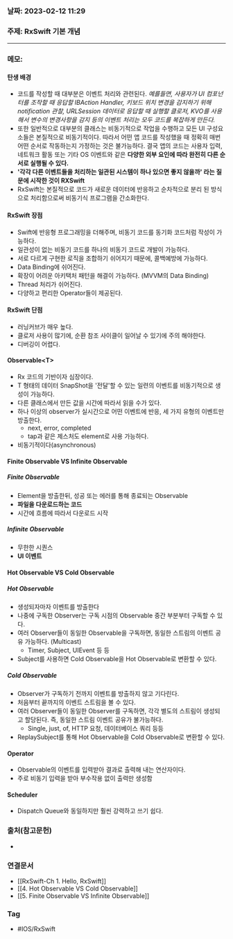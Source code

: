 ### 날짜: 2023-02-12 11:29

### 주제: RxSwift 기본 개념
---
### 메모: 
#### 탄생 배경
- 코드를 작성할 때 대부분은 이벤트 처리와 관련된다. *예를들면, 사용자가 UI 컴포넌터를 조작할 때 응답할 IBAction Handler, 키보드 위치 변경을 감지하기 위해 notification 관찰, URLSession 데이터로 응답할 때 실행할 클로저, KVO를 사용해서 변수의 변경사항을 감지 등의 이벤트 처리는 모두 코드를 복잡하게 만든다.* 
- 또한 일반적으로 대부분의 클래스는 비동기적으로 작업을 수행하고 모든 UI 구성요소들은 본질적으로 비동기적이다. 따라서 어떤 앱 코드를 작성했을 때 정확히 매번 어떤 순서로 작동하는지 가정하는 것은 불가능하다. 결국 앱의 코드는 사용자 입력, 네트워크 활동 또는 기타 OS 이벤트와 같은 **다양한 외부 요인에 따라 완전히 다른 순서로 실행될 수 있다.** 
- **'각각 다른 이벤트들을 처리하는 일관된 시스템이 하나 있으면 좋지 않을까' 라는 질문에 시작한 것이 RXSwift**
- RxSwift는 본질적으로 코드가 새로운 데이터에 반응하고 순차적으로 분리 된 방식으로 처리함으로써 비동기식 프로그램을 간소화한다.
#### RxSwift 장점
- Swift에 반응형 프로그래밍을 더해주며, 비동기 코드를 동기화 코드처럼 작성이 가능하다. 
- 일관성이 없는 비동기 코드를 하나의 비동기 코드로 개발이 가능하다. 
- 서로 다르게 구현한 로직을 조합하기 쉬어지기 때문에, 콜백예방에 가능하다.
- Data Binding에 쉬어진다.
- 확장이 어려운 아키택처 패턴을 해결이 가능하다. (MVVM의 Data Binding)
- Thread 처리가 쉬어진다. 
- 다양하고 편리한 Operator들이 제공된다.
#### RxSwift 단점 
- 러닝커브가 매우 높다.
- 클로저 사용이 많기에, 순환 참조 사이클이 일어날 수 있기에 주의 해야한다. 
- 디버깅이 어렵다.
#### Observable<T\>
- Rx 코드의 기반이자 심장이다. 
- T 형태의 데이터 SnapShot을 '전달'할 수 있는 일련의 이벤트를 비동기적으로 생성이 가능하다. 
- 다른 클래스에서 만든 값을 시간에 따라서 읽을 수가 있다. 
- 하나 이상의 observer가 실시간으로 어떤 이벤트에 반응, 세 가지 유형의 이벤트만 방출한다. 
	- next, error, completed
	- tap과 같은 제스처도 element로 사용 가능하다.
- 비동기적이다(asynchronous)
#### Finite Observable VS Infinite Observable
##### Finite Observable 
- Element을 방출한뒤, 성공 또는 에러를 통해 종료되는 Observable 
- **파일을 다운로드하는 코드** 
- 시간에 흐름에 따라서 다운로드 시작
##### Infinite Observable
- 무한한 시퀀스 
- **UI 이벤트**
#### Hot Observable VS Cold Observable
##### Hot Observable
- 생성되자마자 이벤트를 방출한다
- 나중에 구독한 Observer는 구독 시점의 Observable 중간 부분부터 구독할 수 있다.
- 여러 Observer들이 동일한 Observable을 구독하면, 동일한 스트림의 이벤트 공유 가능하다. (Multicast)
	- Timer, Subject, UIEvent 등 등
- Subject를 사용하면 Cold Observable을 Hot Observable로 변환할 수 있다.
##### Cold Observable
- Observer가 구독하기 전까지 이벤트를 방출하지 않고 기다린다. 
- 처음부터 끝까지의 이벤트 스트림을 볼 수 있다. 
- 여러 Observer들이 동일한 Observer를 구독하면, 각각 별도의 스트림이 생성되고 할당된다. 즉, 동일한 스트림 이벤트 공유가 불가능하다. 
	- Single, just, of, HTTP 요청, 데이터베이스 쿼리 등등 
- ReplaySubject를 통해 Hot Observable을 Cold Observable로 변환할 수 있다.
#### Operator 
- Observable의 이벤트를 입력받아 결과로 출력해 내는 연산자이다.
- 주로 비동기 입력을 받아 부수작용 없이 출력만 생성함 
#### Scheduler 
- Dispatch Queue와 동일하지만 훨씬 강력하고 쓰기 쉽다. 

### 출처(참고문헌) 
- 

### 연결문서 
- [[RxSwift-Ch 1. Hello, RxSwift]]
- [[4. Hot Observable VS Cold Observable]]
- [[5. Finite Observable VS Infinite Observable]]
### Tag
- #IOS/RxSwift 